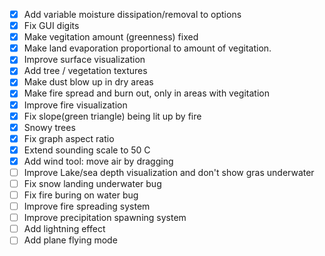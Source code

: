 - [x] Add variable moisture dissipation/removal to options
- [x] Fix GUI digits
- [x] Make vegitation amount (greenness) fixed
- [x] Make land evaporation proportional to amount of vegitation.
- [x] Improve surface visualization
- [x] Add tree / vegetation textures
- [x] Make dust blow up in dry areas
- [x] Make fire spread and burn out, only in areas with vegitation
- [x] Improve fire visualization
- [x] Fix slope(green triangle) being lit up by fire
- [x] Snowy trees
- [x] Fix graph aspect ratio
- [x] Extend sounding scale to 50 C
- [X] Add wind tool: move air by dragging
- [ ] Improve Lake/sea depth visualization and don't show gras underwater
- [ ] Fix snow landing underwater bug
- [ ] Fix fire buring on water bug
- [ ] Improve fire spreading system
- [ ] Improve precipitation spawning system
- [ ] Add lightning effect
- [ ] Add plane flying mode
